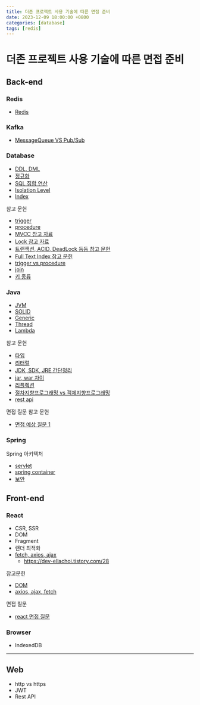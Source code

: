```yaml
---
title: 더존 프로젝트 사용 기술에 따른 면접 준비
date: 2023-12-09 18:00:00 +0800
categories: [database]
tags: [redis]
---
```


# 더존 프로젝트 사용 기술에 따른 면접 준비

## Back-end

### Redis

- [Redis](https://sangwoong12.github.io/posts/redis/)

### Kafka

- [MessageQueue VS Pub/Sub](https://sangwoong12.github.io/posts/mq-pubsub/)

### Database

- [DDL, DML](https://sangwoong12.github.io/posts/sql)
- [정규화](https://sangwoong12.github.io/posts/normalization)
- [SQL 집합 연산](https://sangwoong12.github.io/posts/sql2)
- [Isolation Level](https://sangwoong12.github.io/posts/isolation-level)
- [Index](https://sangwoong12.github.io/posts/index)

참고 문헌

- [trigger](https://ko.wikipedia.org/wiki/데이터베이스_트리거)
- [procedure](https://ko.wikipedia.org/wiki/%EC%A0%80%EC%9E%A5_%ED%94%84%EB%A1%9C%EC%8B%9C%EC%A0%80)
- [MVCC 참고 자료](https://mangkyu.tistory.com/53)
- [Lock 참고 자료](https://sabarada.tistory.com/121)
- [트랜잭션, ACID, DeadLock 등등 참고 문헌](https://joinwithyou.tistory.com/86)
- [Full Text Index 참고 문헌](https://inpa.tistory.com/entry/MYSQL-%F0%9F%93%9A-%ED%92%80%ED%85%8D%EC%8A%A4%ED%8A%B8-%EC%9D%B8%EB%8D%B1%EC%8A%A4Full-Text-Index-%EC%82%AC%EC%9A%A9%EB%B2%95)
- [trigger vs procedure](https://lovi0714.github.io/db/trigger-and-procedure/)
- [join](https://hongong.hanbit.co.kr/sql-%EA%B8%B0%EB%B3%B8-%EB%AC%B8%EB%B2%95-joininner-outer-cross-self-join/)
- [키 종류](https://inpa.tistory.com/entry/DB-%F0%9F%93%9A-%ED%82%A4KEY-%EC%A2%85%EB%A5%98-%F0%9F%95%B5%EF%B8%8F-%EC%A0%95%EB%A6%AC)

### Java

- [JVM](https://sangwoong12.github.io/posts/jvm)
- [SOLID](https://sangwoong12.github.io/posts/solid)
- [Generic](https://sangwoong12.github.io/posts/generic)
- [Thread](https://sangwoong12.github.io/posts/multiThread)
- [Lambda](https://sangwoong12.github.io/posts/lambda/)

참고 문헌

- [타입](https://devpad.tistory.com/57)
- [리터럴](https://ko.wikipedia.org/wiki/리터럴)
- [JDK, SDK, JRE 간단정리](https://macdev.tistory.com/30)
- [jar, war 차이](https://hyuuny.tistory.com/209)
- [리플렉션](https://jeongkyun-it.tistory.com/225)
- [절차지향프로그래밍 vs 객체지향프로그래밍](https://blog.naver.com/gitacademy01/222394033958)
- [rest api](https://gmlwjd9405.github.io/2018/09/21/rest-and-restful.html)

면접 질문 참고 문헌

- [면접 예상 질문 1](https://f-lab.kr/blog/java-backend-interview-1)

### Spring

Spring 아키텍처

- [servlet](https://sangwoong12.github.io/posts/servlet)
- [spring container](https://sangwoong12.github.io/posts/springcontainer)
- [보안](https://sangwoong12.github.io/posts/security-01/)

## Front-end

### React

- CSR, SSR
- DOM
- Fragment
- 랜더 최적화
- [fetch, axios, ajax](https://cocoon1787.tistory.com/756)
  - https://dev-ellachoi.tistory.com/28

참고문헌

- [DOM](https://www.codestates.com/blog/content/dom-javascript)
- [axios, ajax, fetch](https://cocoon1787.tistory.com/756)

면접 질문

- [react 면접 질문](https://sohyunsaurus.tistory.com/107)

### Browser

- IndexedDB

---

## Web

- http vs https
- JWT
- Rest API
